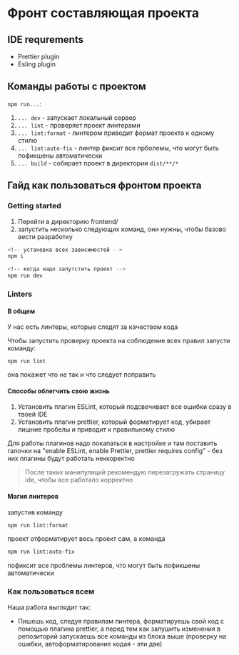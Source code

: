 # Фронт составляющая проекта

## IDE requrements

-   Prettier plugin
-   Esling plugin

## Команды работы с проектом

`npm run...`:
1. `... dev` - запускает локальный сервер
2. `... lint` - проверяет проект линтерами
3. `... lint:format` - линтером приводит формат проекта к одному стилю
4. `... lint:auto-fix` - линтер фиксит все прболемы, что могут быть пофикшены автоматически
5. `... build` - собирает проект в директории `dist/**/*`

## Гайд как пользоваться фронтом проекта
### Getting started
1. Перейти в директорию frontend/
2. запустить несколько следующих команд, они нужны, чтобы базово вести разработку
```bash
<!-- установка всех зависимостей -->
npm i 

<!-- когда надо запутстить проект -->
npm run dev
```

### Linters
#### В общем
У нас есть линтеры, которые следят за качеством кода

Чтобы запустить проверку проекта на соблюдение всех правил запусти команду:
```
npm run lint
```

она покажет что не так и что следует поправить

#### Способы облегчить свою жизнь
1. Установить плагин ESLint, который подсвечивает все ошибки сразу в твоей IDE
2. Установить плагин prettier, который форматирует код, убирает лишние пробелы и приводит к правильному стилю

Для работы плагинов надо покапаться в настройке и там поставить галочки на "enable ESLint, enable Prettier, prettier requires config" - без них плагины будут работать неккоректно
> После таких манипуляций рекомендую перезагружать страницу ide, чтобы все работало корректно


#### Магия линтеров
запустив команду 
```bash
npm run lint:format 
```

проект отформатирует весь проект сам, а команда
```bash
npm run lint:auto-fix
```

пофиксит все проблемы линтеров, что могут быть пофикшены автоматически

### Как пользоваться всем
Наша работа выглядит так:
- Пишешь код, следуя правилам линтера, форматируешь свой код с помощью плагина prettier, а перед тем как запушить изменения в репозиторий запускаешь все команды из блока выше (проверку на ошибки, автоформатирование кодая - эти две)
